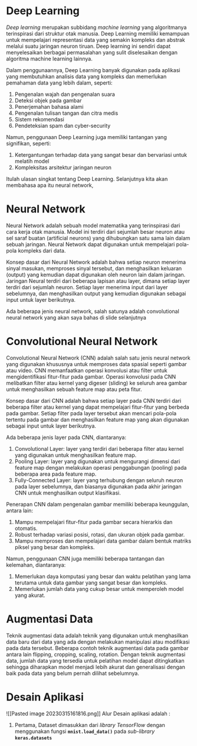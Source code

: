 # Deep Learning
_Deep learning_ merupakan subbidang _machine learning_ yang algoritmanya terinspirasi dari struktur otak manusia. Deep Learning memiliki kemampuan untuk mempelajari representasi data yang semakin kompleks dan abstrak melalui suatu jaringan neuron tiruan. Deep learning ini sendiri dapat menyelesaikan berbagai permasalahan yang sulit diselesaikan dengan algoritma machine learning lainnya.

Dalam penggunaannya, Deep Learning banyak digunakan pada aplikasi yang membutuhkan analisis data yang kompleks dan memerlukan pemahaman data yang lebih dalam, seperti:

1.  Pengenalan wajah dan pengenalan suara
2.  Deteksi objek pada gambar
3.  Penerjemahan bahasa alami
4.  Pengenalan tulisan tangan dan citra medis
5.  Sistem rekomendasi
6.  Pendeteksian spam dan cyber-security

Namun, penggunaan Deep Learning juga memiliki tantangan yang signifikan, seperti:

1.  Ketergantungan terhadap data yang sangat besar dan bervariasi untuk melatih model
2.  Kompleksitas arsitektur jaringan neuron

Itulah ulasan singkat tentang Deep Learning. Selanjutnya kita akan membahasa apa itu neural network, 

# Neural Network
Neural Network adalah sebuah model matematika yang terinspirasi dari cara kerja otak manusia. Model ini terdiri dari sejumlah besar neuron atau sel saraf buatan (artificial neurons) yang dihubungkan satu sama lain dalam sebuah jaringan. Neural Network dapat digunakan untuk mempelajari pola-pola kompleks dari data.

Konsep dasar dari Neural Network adalah bahwa setiap neuron menerima sinyal masukan, memproses sinyal tersebut, dan menghasilkan keluaran (output) yang kemudian dapat digunakan oleh neuron lain dalam jaringan. Jaringan Neural terdiri dari beberapa lapisan atau layer, dimana setiap layer terdiri dari sejumlah neuron. Setiap layer menerima input dari layer sebelumnya, dan menghasilkan output yang kemudian digunakan sebagai input untuk layer berikutnya.

Ada beberapa jenis neural network, salah satunya adalah convolutional neural network yang akan saya bahas di slide selanjutnya

# Convolutional Neural Network
Convolutional Neural Network (CNN) adalah salah satu jenis neural network yang digunakan khususnya untuk memproses data spasial seperti gambar atau video. CNN memanfaatkan operasi konvolusi atau filter untuk mengidentifikasi fitur-fitur pada gambar. Operasi konvolusi pada CNN melibatkan filter atau kernel yang digeser (sliding) ke seluruh area gambar untuk menghasilkan sebuah feature map atau peta fitur.

Konsep dasar dari CNN adalah bahwa setiap layer pada CNN terdiri dari beberapa filter atau kernel yang dapat mempelajari fitur-fitur yang berbeda pada gambar. Setiap filter pada layer tersebut akan mencari pola-pola tertentu pada gambar dan menghasilkan feature map yang akan digunakan sebagai input untuk layer berikutnya.

Ada beberapa jenis layer pada CNN, diantaranya:
1. Convolutional Layer: layer yang terdiri dari beberapa filter atau kernel yang digunakan untuk menghasilkan feature map.
2. Pooling Layer: layer yang digunakan untuk mengurangi dimensi dari feature map dengan melakukan operasi penggabungan (pooling) pada beberapa area pada feature map.
3. Fully-Connected Layer: layer yang terhubung dengan seluruh neuron pada layer sebelumnya, dan biasanya digunakan pada akhir jaringan CNN untuk menghasilkan output klasifikasi.

Penerapan CNN dalam pengenalan gambar memiliki beberapa keunggulan, antara lain:
1.  Mampu mempelajari fitur-fitur pada gambar secara hierarkis dan otomatis.
2.  Robust terhadap variasi posisi, rotasi, dan ukuran objek pada gambar.
3.  Mampu memproses dan mempelajari data gambar dalam bentuk matriks piksel yang besar dan kompleks.

Namun, penggunaan CNN juga memiliki beberapa tantangan dan kelemahan, diantaranya:
1.  Memerlukan daya komputasi yang besar dan waktu pelatihan yang lama terutama untuk data gambar yang sangat besar dan kompleks.
2.  Memerlukan jumlah data yang cukup besar untuk memperoleh model yang akurat.


# Augmentasi Data
Teknik augmentasi data adalah teknik yang digunakan untuk menghasilkan data baru dari data yang ada dengan melakukan manipulasi atau modifikasi pada data tersebut. Beberapa contoh teknik augmentasi data pada gambar antara lain flipping, cropping, scaling, rotation. Dengan teknik augmentasi data, jumlah data yang tersedia untuk pelatihan model dapat ditingkatkan sehingga diharapkan model menjadi lebih akurat dan generalisasi dengan baik pada data yang belum pernah dilihat sebelumnya.
# Desain Aplikasi
![[Pasted image 20230315161816.png]]
Alur Desain aplikasi adalah :
1. Pertama, Dataset dimasukkan dari _library TensorFlow_ dengan menggunakan fungsi **`mnist.load_data()`** pada _sub-library_ **`keras.datasets`**

